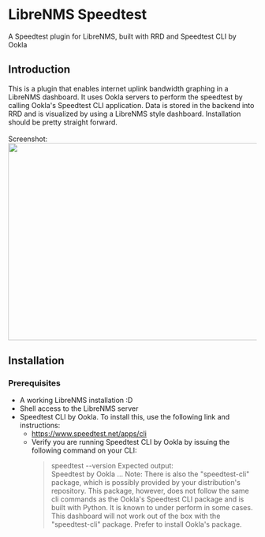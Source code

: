 # LibreNMS Speedtest
A Speedtest plugin for LibreNMS, built with RRD and Speedtest CLI by Ookla

## Introduction
This is a plugin that enables internet uplink bandwidth graphing in a LibreNMS dashboard. It uses Ookla servers to perform the speedtest by calling Ookla's Speedtest CLI application. Data is stored in the backend into RRD and is visualized by using a LibreNMS style dashboard.
Installation should be pretty straight forward.<br/><br/>
Screenshot:<br/>
<img src="https://gitlab.com/jackgreyhat/librenms-speedtest/-/raw/master/images/dashboard-screenshot.png" width="800" height="400"/>
<br/>
## Installation
### Prerequisites
- A working LibreNMS installation :D
- Shell access to the LibreNMS server
- Speedtest CLI by Ookla. To install this, use the following link and instructions:
    - https://www.speedtest.net/apps/cli
    - Verify you are running Speedtest CLI by Ookla by issuing the following command on your CLI:<br/>
        > speedtest --version
      Expected output: </br>
        > Speedtest by Ookla ...
      Note: There is also the "speedtest-cli" package, which is possibly provided by your distribution's repository. This package, however, does not follow the same cli commands as the Ookla's Speedtest CLI package and is built with Python. It is known to under perform in some cases. This dashboard will not work out of the box with the "speedtest-cli" package. Prefer to install Ookla's package.



